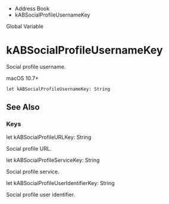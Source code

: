 

- Address Book
-  kABSocialProfileUsernameKey 

Global Variable

# kABSocialProfileUsernameKey

Social profile username.

macOS 10.7+

``` source
let kABSocialProfileUsernameKey: String
```

## See Also

### Keys

let kABSocialProfileURLKey: String

Social profile URL.

let kABSocialProfileServiceKey: String

Social profile service.

let kABSocialProfileUserIdentifierKey: String

Social profile user identifier.

